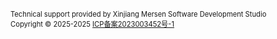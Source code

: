 <br />
<footer style="font-size: 0.8em;">
Technical support provided by Xinjiang Mersen Software Development Studio <br />
Copyright © 2025-2025 <a href="https://beian.miit.gov.cn" rel="noreferrer" target="_blank">ICP备案2023003452号-1</a>
</footer>